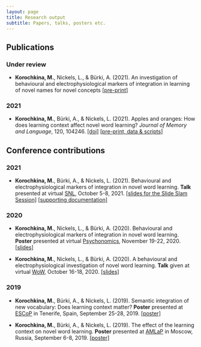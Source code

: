 ```yaml
---
layout: page
title: Research output
subtitle: Papers, talks, posters etc.
---
```


## Publications

### Under review

* **Korochkina, M.**, Nickels, L., & Bürki, A. (2021). An investigation of behavioural and electrophysiological markers of integration in learning of novel names for novel concepts [[pre-print]](https://psyarxiv.com/vup25/)

### 2021

* **Korochkina, M.**, Bürki, A., & Nickels, L. (2021). Apples and oranges: How does learning context affect novel word learning? *Journal of Memory and Language*, 120, 104246. [[doi]](https://doi.org/10.1016/j.jml.2021.104246) [[pre-print, data & scripts]](https://osf.io/g7ftz/)

## Conference contributions

### 2021

* **Korochkina, M.**, Bürki, A., & Nickels, L. (2021). Behavioural and electrophysiological markers of integration in novel word learning. **Talk** presented at virtual [SNL](https://2021.neurolang.org/), October 5-8, 2021. [[slides for the Slide Slam Session]](/posters/SNL2021_E4_Korochkina.pdf) [[supporting documentation]](/posters/SNL2021_E4_KorochkinaNickelsB%C3%BCrki_supporting_documentation.pdf)

### 2020

* **Korochkina, M.**, Nickels, L., & Bürki, A. (2020). Behavioural and electrophysiological markers of integration in novel word learning. **Poster** presented at virtual [Psychonomics](https://www.psychonomic.org/general/custom.asp?page=2020annualmeeting), November 19-22, 2020. [[slides]](/posters/Psynom20_Korochkina_Nickels_Buerki_ID_2235.pdf)

* **Korochkina, M.**, Nickels, L., & Bürki, A. (2020). A behavioural and electrophysiological investigation of novel word learning. **Talk** given at virtual [WoW](http://wordsintheworld.ca/wow-conference-2020/), October 16-18, 2020. [[slides]](/talks/wow2020_talk22_korochkina_nickels_buerki.pdf) 

### 2019

* **Korochkina, M.**, Bürki, A., & Nickels, L. (2019). Semantic integration of new vocabulary: Does learning context matter? **Poster** presented at [ESCoP](https://escop2019.webs.ull.es/) in Tenerife, Spain, September 25-28, 2019. [[poster]](/posters/poster_escop2019_mkorochkina.pdf) 

* **Korochkina, M.**, Bürki, A., & Nickels, L. (2019). The effect of the learning context on novel word learning. **Poster** presented at [AMLaP](https://neuro.hse.ru/amlap2019/) in Moscow, Russia, September 6-8, 2019. [[poster]](/posters/poster_amlap2019_mkorochkina.pdf)


